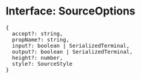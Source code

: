 # Interface: SourceOptions

<pre>
{
  accept?: string,
  propName?: string,
  input?: boolean | <Ref to="./serialized-terminal">SerializedTerminal</Ref>,
  output?: boolean | <Ref to="./serialized-terminal">SerializedTerminal</Ref>,
  height?: number,
  style?: <Ref to="./source-style">SourceStyle</Ref>
}
</pre>
